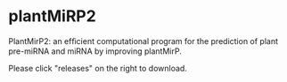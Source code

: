 # plantMiRP2
PlantMirP2: an efﬁcient computational program for the prediction of plant pre-miRNA and miRNA by improving plantMirP.

Please click "releases" on the right to download.
